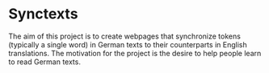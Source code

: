 # Synctexts
The aim of this project is to create webpages that synchronize tokens (typically a single word) in German texts to their counterparts in English translations. The motivation for the project is the desire to help people learn to read German texts.

